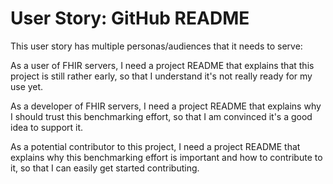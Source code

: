 # User Story: GitHub README

This user story has multiple personas/audiences that it needs to serve:

As a user of FHIR servers,
  I need a project README that explains that this project is still rather early,
  so that I understand it's not really ready for my use yet.

As a developer of FHIR servers,
  I need a project README that explains why I should trust this benchmarking effort,
  so that I am convinced it's a good idea to support it.

As a potential contributor to this project,
  I need a project README that explains why this benchmarking effort is important and how to contribute to it,
  so that I can easily get started contributing.